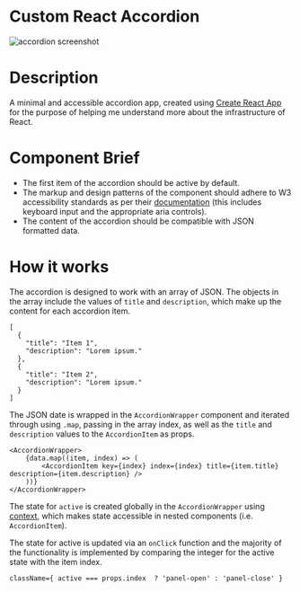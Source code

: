# Custom React Accordion

![accordion screenshot](accordion-app.png)

# Description

A minimal and accessible accordion app, created using [Create React App](https://create-react-app.dev/) for the purpose of helping me understand more about the infrastructure of React. 

# Component Brief

- The first item of the accordion should be active by default. 
- The markup and design patterns of the component should adhere to W3 accessibility standards as per their [documentation](https://www.w3.org/TR/wai-aria-practices-1.1/#accordion) (this includes keyboard input and the appropriate aria controls).
- The content of the accordion should be compatible with JSON formatted data. 

# How it works

The accordion is designed to work with an array of JSON. The objects in the array include the values of `title` and `description`, which make up the content for each accordion item.  

```
[
  {
    "title": "Item 1",
    "description": "Lorem ipsum."
  },
  {
    "title": "Item 2",
    "description": "Lorem ipsum."
  }
]
```

The JSON date is wrapped in the `AccordionWrapper` component and iterated through using `.map`, passing in the array index, as well as the `title` and `description` values to the `AccordionItem` as props. 

```
<AccordionWrapper>
    {data.map((item, index) => (
        <AccordionItem key={index} index={index} title={item.title} description={item.description} />
    ))}
</AccordionWrapper>
```

The state for `active` is created globally in the `AccordionWrapper` using [context](https://reactjs.org/docs/context.html), which makes state accessible in nested components (i.e. `AccordionItem`).

The state for active is updated via an `onClick` function and the majority of the functionality is implemented by comparing the integer for the active state with the item index.

```
className={ active === props.index  ? 'panel-open' : 'panel-close' }
```